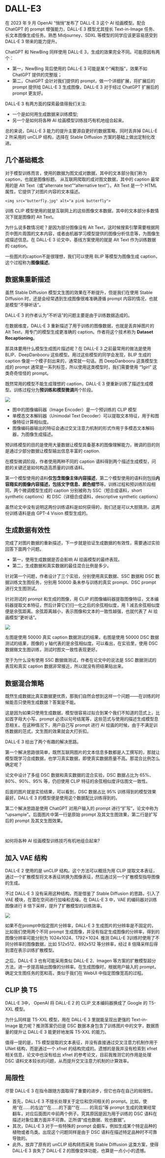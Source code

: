 # DALL-E3
在 2023 年 9 月 OpenAI “悄悄”发布了 DALL-E 3 这个 AI 绘画模型。配合 ChatGPT 的 prompt 增强能力，DALL-E 3 模型尤其擅长 Text-in-Image 任务、长文本图像生成任务。熟悉 Midjourney、SDXL 等模型的同学应该更容易感受到 DALL-E 3 带来的能力提升。

ChatGPT 和 NewBing 同样使用 DALL-E 3，生成的效果完全不同。可能原因有两个：
- 第一，NewBing 背后使用的 DALL-E 3 可能是某个“阉割版”，效果不如 ChatGPT 提供的完整版；
- 第二，ChatGPT 会针对我们提供的 prompt，做一个详细扩展，将扩展后的 prompt 提供给 DALL-E 3 生成图像，DALL-E 3 对于经过 ChatGPT 扩展后的 prompt 更友好。

DALL-E 3 有两方面的探索最值得我们关注:
- 一个是如何用生成数据来训练模型;
- 另一个是如何将各种 AI 绘画模型训练技巧有机地组合起来。

总的来说，DALL-E 3 能力的提升主要源自更好的数据策略，同时丢弃掉 DALL-E 2 所采用的 unCLIP 结构，选择在 Stable Diffusion 方案的基础上做出定制化改进。

## 几个基础概念
对于模型训练而言，使用的数据为图文成对数据，其中的文本部分我们称为 caption，也就是图像标题。
从互联网爬取的成对图文数据，其中的 caption 最常用的是 Alt Text（或“alternate text”“alternative text”）。Alt Text 是一个 HTML 属性，它提供了对图片内容的文本描述。
```
<img src="butterfly.jpg" alt="a pink butterfly">
```
训练 CLIP 模型使用的就是互联网上的这些图像文本数据，其中的文本部分多数情况下就是图像的 Alt Text。

为什么说多数情况呢？是因为部分图像没有 Alt Text，这时候搜索引擎需要根据网页中图片周围的文本内容，或者由机器学习模型提供的图像分析信息等，为图像生成描述信息。在 DALL-E 3 论文中，基线方案使用的就是 Alt Text 作为训练数据的 caption。

一些图片的caption不是很理想，我们可以使用 BLIP 等模型为图像生成 caption，这个过程称为**图像描述**。

## 数据集重新描述
虽然 Stable Diffusion 模型文生图的效果在不断提升，但是我们在使用 Stable Diffusion 时，还是会经常遇到生成图像很难准确遵循 prompt 内容的情况，也就是模型“不够听话”。

DALL-E 3 的作者认为“不听话”的问题主要是由于训练数据造成的。

在数据维度，DALL-E 3 重新描述了用于训练的图像数据，也就是丢弃掉图片的 Alt Text，用专门的模型生成更准确的 caption。作者将这个技术称为 **Dataset Recaptioning**。

那具体要用什么模型生成图片描述呢？在 DALL-E 3 之前最常用的做法是使用 BLIP、DeepDanbooru 这些模型。用过这些模型的同学会发现，BLIP 生成的 caption 像是一个模子刻出来的，通常就一句话。而 DeepDanbooru 这类模型生成的 prompt 通常是一系列标签，所以使用这类模型时，我们需要使用 “1girl” 这类奇奇怪怪的 prompt。

既然常用的模型不能生成理想的 caption，DALL-E 3 便重新训练了描述生成模型。训练过程分为**预训练和模型微调**两个阶段。

<img src="./images/pretrain clip model.webp" />

- 图中的图像编码器（Image Encoder）是一个预训练的 CLIP 模型
- 单模态文本解码器（Unimodal Text Decoder）可以提取文本特征，用于和图像特征计算相似度。
- 图像编码器输出的特征会通过交叉注意力机制的形式作用于多模态文本解码器，为图像生成描述。

预训练模型的目的是使用大量数据让模型具备基本的图像理解能力，微调的目的则是通过少部分数据让模型输出信息丰富的 caption.


在模型微调阶段，作者使用两种不同的 caption 语料得到两个描述生成模型，问题的关键还是如何构造高质量的训练语料。

第一个模型使用的语料**仅包含图像主体内容描述**，第二个模型使用的语料则包括**内容翔实的图像内容描述，包括文字信息、颜色细节**等。训练过程和预训练阶段相同，两个微调模型生成的 caption 分别被称为 SSC（短合成语料，short synthetic captions）和 DSC（详细合成语料，descriptive synthetic captions）

虽然论文中没有说明这两份训练语料是如何获得的，我们还是可以大胆猜测，这两份训练语料是由 GPT-4 Vision 模型生成的。

## 生成数据有效性
完成了对图片数据的重新描述，下一步就是验证生成数据的有效性，需要通过实验回答下面两个问题。
- 第一，使用生成数据是否会影响 AI 绘画模型的最终表现。
- 第二，生成数据和真实数据的最佳混合比例是多少。

针对第一个问题，作者设计了三个实验，分别使用真实数据、SSC 数据和 DSC 数据训练文生图任务，分别用 50000 条未参与训练的真实 prompt、DSC prompt 进行文生图测试。

针对测试的 prompt 和生成的图像，用 CLIP 的图像编码器提取图像特征，文本编码器提取文本特征，然后计算它们归一化之后的余弦相似度，用 1 减去余弦相似度便是余弦距离。余弦距离越小，表示图像和文本的一致性越强，也就代表了 AI 绘画模型“更听话”。

<img src="./images/DSC.webp" />

左图是使用 50000 真实 caption 数据测试的结果，右图是使用 50000 DSC 数据测试的结果，图像的 y 轴代表的是余弦相似度。可以看出，在实验里，使用 DSC 数据做文生图训练，测试时图文一致性表现更好。

至于为什么没有使用 SSC 数据做测试，作者在论文中的说法是 SSC 数据测试的表现和真实 caption 数据非常接近，所以就没有把结果贴出来。

## 数据混合策略
既然生成数据比真实数据更优质，那我们自然会想到这样一个问题——在训练的时候能否只使用生成数据？答案是不能。

这是因为如果只使用生成数据，模型很容易过拟合到某个我们不知道的范式上，比如首字母大小写、prompt 必须以句号结尾等，这些范式与使用的描述生成模型息息相关。在这种情况下，用户自己写 prompt 进行 AI 绘画的时候，由于不满足训练数据的范式，文生图的效果就会大打折扣。

DALL-E 3 给出了两个有趣的解决思路。

第一个解决思路很简单，既然互联网图片的文本信息多数都是人工撰写的，那就让模型既学习合成数据，也学习真实数据，即使真实数据质量不高。那混合比例怎么确定呢？

论文中设计了多组 DSC 数据和真实数据的混合实验，DSC 数据占比为 65%、80%、90%、95% 等，仍旧使用 CLIP 特征的余弦相似度评估图文一致性。

后面的图片就是实验结果，可以看到，DSC 数据占比 95% 训练得到的模型效果最好。DALL-E 3 的模型便是使用这个数据配比训练得到的。


第二个解决思路是使用 ChatGPT 对用户输入的 prompt 进行“扩写”，论文中称为 “upsample”。后面图片中第一行是原始 prompt 及其文生图效果，第二行是扩写后的 prompt 及其文生图效果。

<br>

如何将各种 AI 绘画模型训练技巧有机地组合起来?
## 加入 VAE 结构
DALL-E 2 使用的是 unCLIP 结构。这个方法可以概括为用 CLIP 提取文本表征，通过一个扩散模型将文本表征转换为图像表征，然后通过另一个扩散模型指导图像的生成。

不过 DALL-E 3 没有采用这种结构，而是借鉴了 Stable Diffusion 的思路，引入了 VAE 模块，在潜在空间进行加噪和去噪。在 DALL-E 3 中，VAE 的编码器对训练图像进行 8 倍下采样，提升了扩散模型的训练效率。

<img src="./images/DALLE3-VAE.png" />

如果不在prompt中指定图片分辨率，DALL-E 3 生成图片的分辨率是不固定的，比如我们使用两个不同 prompt 生成图像，并没有指定生成图像的分辨率，得到的图像分辨率可能分别为 1024x1024、1792 × 1024. 推测 DALL-E 3训练时使用了不同分辨率的图像数据，比如 512x512、892x512 等分辨率，经过 8 倍降采样后得到潜在表示训练扩散模型。

之后，DALL-E 3 也有可能采用类似 DALL-E 2、Imagen 等方案的扩散模型超分方法，进一步提高输出图像的分辨率。在生成图像时，根据用户输入的 prompt，确定文生图任务的宽和高，类似于我们在 WebUI 中指定图像宽高的过程。

## CLIP 换 T5
DALL-E 3中， OpenAI 将 DALL-E 2 的 CLIP 文本编码器换成了 Google 的 T5-XXL 模型。

为什么同样是 T5-XXL 模型，用在 DALL-E 3 里就能呈现出更强的 Text-in-Image 能力呢？推测答案仍旧是 DSC 数据本身包含了训练图片中的文字，数据质量的提升让 DALL-E 3 能更好地发挥 T5-XXL 的能力。

值得一提的是，T5 模型提取的文本表征，并没有直接通过交叉注意力机制作用于 UNet 结构，而是通过一个 xfnet 的结构完成的。遗憾的是我并没有检索到 xfnet 相关信息，论文中也没有给出 xfnet 的参考论文，目前我推测它的作用是处理 DSC 语料文本较长的问题，从而提升交叉注意力机制的计算效率。


## 局限性
尽管 DALL-E 3 在指令跟随方面取得了重要的进步，但它也存在自己的局限性。
- 首先，DALL-E 3 不擅长处理关于定位和空间相关的 prompt。比如，使用“在……的左边”“在……的下面”“在……. 的背后”等 prompt 生成的效果经常翻车，对应后面图片中前两个例子。究其原因是因为用于训练的 DSC 语料在描述对象位置方面并不可靠。正所谓“成也数据、败也数据”。
- 其次，DALL-E 3 对于一些特殊的 prompt 会翻车，例如生成某个特定品种的植物或者鸟类。出现这个问题同样是由于 DSC 语料在描述特定品种时不可靠导致的。
- 此外，放弃了原有的 unCLIP 结构转而采用 Stable Diffusion 这类方案，使得 DALL-E 3 丧失了 DALL-E 2 的图像变体功能，也算是一点小小的遗憾。